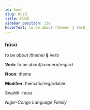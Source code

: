 ```yaml
---
id: hüsü
slug: hüsü
title: HÜSÜ
sidebar_position: 138
hoverText: to be about (theme) § Verb
---
```


### hüsü

*to be about (theme)* **§** Verb

**Verb**: to be about/concern/regard

**Noun**: theme

**Modifier**: thematic/regardable

Swahili -husu 

*Niger-Congo Language Family*